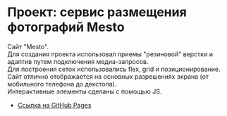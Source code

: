 # Проект: сервис размещения фотографий Mesto

Сайт "Mesto".  
Для создания проекта использовал приемы "резиновой" верстки и адаптив путем подключения медиа-запросов.  
Для построения сеток использовались flex, grid и позиционирование.  
Сайт отлично отображается на основных разрешениях экрана (от мобильного телефона до декстопа).  
Интерактивные элементы сделаны с помощью JS.

* [Ссылка на GitHub Pages](https://sayno21.github.io/mesto-project/index.html)
